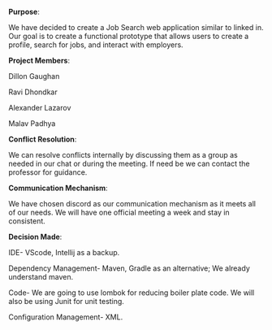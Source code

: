 **Purpose**:

We have decided to create a Job Search web application similar to linked in. Our goal is to
create a functional prototype that allows users to create a profile, search for jobs, and interact
with employers.

**Project Members**:

Dillon Gaughan

Ravi Dhondkar

Alexander Lazarov

Malav Padhya

**Conflict Resolution**:

We can resolve conflicts internally by discussing them as a group as needed in our chat or during the meeting. If need be we can contact the professor for guidance.

**Communication Mechanism**:

We have chosen discord as our communication mechanism as it meets all of our needs. We will have one official meeting a week and stay in consistent.

**Decision Made**:

IDE- VScode, Intellij as a backup.

Dependency Management- Maven, Gradle as an alternative; We already understand maven.

Code- We are going to use lombok for reducing boiler plate code. We will also be using Junit for unit testing.

Configuration Management- XML. 
